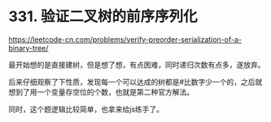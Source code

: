 # 331. 验证二叉树的前序序列化

https://leetcode-cn.com/problems/verify-preorder-serialization-of-a-binary-tree/

最开始想的是直接建树，但是想了想，有点困难，同时递归次数有点多，遂放弃。

后来仔细观察了下性质，发现每一个可以达成的树都是#比数字少一个的，之后就想到了用一个变量存空位的个数，也就是第二种官方解法。

同时，这个题逻辑比较简单，也拿来给js练手了。